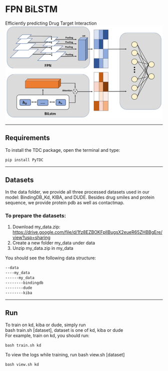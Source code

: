 # FPN BiLSTM
Efficiently predicting Drug Target Interaction
![avatar](./Image/fpn_lstm.png)
***
## Requirements
To install the TDC package, open the terminal and type: 
```shell
pip install PyTDC
```
***
## Datasets
In the data folder, we provide all three 
processed datasets used in our model: 
BindingDB_Kd, KIBA, and DUDE. Besides drug smiles
and protein sequence, we provide protein pdb
as well as contactmap.

### To prepare the datasets:

1. Download my_data.zip: https://drive.google.com/file/d/1fz8EZBOKFplIBugsX2eueR65ZHBBgEre/view?usp=sharing
2. Create a new folder my_data under data  
3. Unzip my_data.zip in my_data  

You should see the following data structure:
```angular2html
--data
----my_data
------my_data
--------bindingdb
--------dude
--------kiba
```
***
## Run
To train on kd, kiba or dude, simply run  
bash train.sh [dataset], dataset is one of kd, kiba or dude  
For example, train on kd, you should run:  
```shell
bash train.sh kd
```
To view the logs while training, run bash view.sh [dataset]
```shell
bash view.sh kd
```


